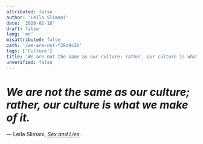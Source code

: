 ```yaml
---
attributed: false
author: 'Leïla Slimani'
date: '2020-02-18'
draft: false
lang: 'en'
misattributed: false
path: '/we-are-not-f28d9c2b'
tags: ['Culture']
title: 'We are not the same as our culture; rather, our culture is what we make of it.'
unverified: false
---
```


# *We are not the same as our culture; rather, our culture is what we make of it.*
&mdash; Leïla Slimani, <cite><abbr title="ISBN-13: 9780571355051">Sex and Lies</abbr></cite>.
